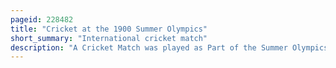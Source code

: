 ```yaml
---
pageid: 228482
title: "Cricket at the 1900 Summer Olympics"
short_summary: "International cricket match"
description: "A Cricket Match was played as Part of the Summer Olympics of 1900 and took Place in august 1920 in the Vlodrome de Vincennes between Teams representing great Britain and France."
---
```

